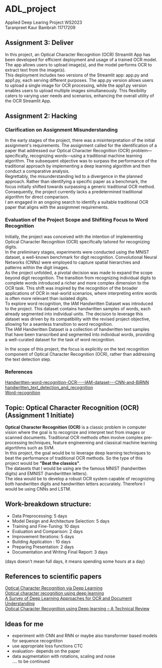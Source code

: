 # ADL_project
Applied Deep Learing Project WS2023 <br>
Taranpreet Kaur Bambrah 11717209

## Assignment 3: Deliver
In this project, an Optical Character Recognition (OCR) Streamlit App has been developed for efficient deployment and usage of a trained OCR model. The app allows users to upload image(s), and the model performs OCR to extract text from the image(s).<br>
This deployment includes two versions of the Streamlit app: app.py and app1.py, each serving different purposes. The app.py version allows users to upload a single image for OCR processing, while the app1.py version enables users to upload multiple images simultaneously. This flexibility caters to varying user needs and scenarios, enhancing the overall utility of the OCR Streamlit App.

## Assignment 2: Hacking
### Clarification on Assignment Misunderstanding
In the early stages of the project, there was a misinterpretation of the initial assignment's requirements. The assignment called for the identification of a paper that addressed our Optical Character Recognition (OCR) problem—specifically, recognizing words—using a traditional machine learning algorithm. The subsequent objective was to surpass the performance of the traditional approach by implementing a deep learning algorithm and then conduct a comparative analysis. <br>
Regrettably, the misunderstanding led to a divergence in the planned approach. Rather than identifying a specific paper as a benchmark, the focus initially shifted towards surpassing a generic traditional OCR method. Consequently, the project currently lacks a predetermined traditional algorithm for direct comparison. <br>
I am engaged in an ongoing search to identify a suitable traditional OCR paper that aligns with the assignmnet requirements.

### Evaluation of the Project Scope and Shifiting Focus to Word Recognition
Initially, the project was conceived with the intention of implementing Optical Character Recognition (OCR) specifically tailored for recognizing digits. <br>
In the preliminary stages, experiments were conducted using the MNIST dataset, a well-known benchmark for digit recognition. Convolutional Neural Networks (CNNs) were employed to capture spatial hierarchies and patterns within the digit images. <br>
As the project unfolded, a pivotal decision was made to expand the scope beyond digit recognition. The transition from recognizing individual digits to complete words introduced a richer and more complex dimension to the OCR task. This shift was inspired by the recognition of the broader applications of OCR in real-world scenarios, where interpreting entire words is often more relevant than isolated digits. <br>
To explore word recognition, the IAM Handwritten Dataset was introduced to the project. This dataset contains handwritten samples of words, each already segmented into individual units. The decision to leverage this dataset was driven by its compatibility with the revised project objective, allowing for a seamless transition to word recognition. <br>
The IAM Handwritten Dataset is a collection of handwritten text samples that have been transcribed and segmented into individual words, providing a well-curated dataset for the task of word recognition. <br>

In the scope of this project, the focus is explicitly on the text recognition component of Optical Character Recognition (OCR), rather than addressing the text detection step. <br>

### References
[Handwritten-word-recognition-OCR----IAM-dataset---CNN-and-BiRNN](https://github.com/naveen-marthala/Handwritten-word-recognition-OCR----IAM-dataset---CNN-and-BiRNN) <br>
[handwritten_text_detection_and_recognition](https://github.com/furqan4545/handwritten_text_detection_and_recognition/tree/master) <br>
[Word-recognition](https://www.kaggle.com/code/prasadmshaivas/word-recognition) <br>

## Topic: Optical Character Recognition (OCR) (Assignment 1 Initiate)
**Optical Character Recognition (OCR)** is a classic problem in computer vision where the goal is to recognize and interpret text from images or scanned documents. Traditional OCR methods often involve complex pre-processing techniques, feature engineereing and classical machine learning algortihms such as SVM. <br>
In this project, the goal would be to leverage deep learning techniques to beat the performance of traditional OCR methods. So the type of this project would be **"Beat the classics"**.  <br>
The datasets that I would be using are the famous MNIST (handwritten digits) and EMNIST (handwrittten letters). <br>
The idea would be to develop a robust OCR system capable of recognizing both handwritten digits and handwritten letters accurately. Therefore I would be using CNNs and LSTM.

## Work-breakdown structure:
- Data Preprocessing: 5 days
- Model Design and Architecture Selection: 5 days
- Training and Fine-Tuning:  10 days
- Evaluation and Comparison: 2 days
- Improvement Iterations: 5 days
- Building Application : 10 days
- Preparing Presentation: 2 days 
- Documentation and Writing Final Report: 3 days

(days doesn't mean full days, it means spending some hours at a day)

## References to scientific papers
[Optical Character Recognition via Deep Learning](https://cs230.stanford.edu/files_winter_2018/projects/6910235.pdf) <br>
[Optical character recognition using deep learning](https://dspace5.zcu.cz/bitstream/11025/48953/1/Thesis___Pavel_Andrlik.pdf) <br>
[A Survey of Deep Learning Approaches for OCR and Document Understanding](https://ml-retrospectives.github.io/neurips2020/camera_ready/29.pdf) <br>
[Optical Character Recognition using Deep learning – A Technical Review](https://www.researchgate.net/publication/326009476_Optical_Character_Recognition_using_Deep_learning_-_A_Technical_Review) <br>

## Ideas for me
- experiment with CNN and RNN or maybe also transformer based models for sequence recogntiton
- use appropriate loss functions CTC
- evaluation- depends on the paper
- data augmentation with rotations, scaling and noise  <br>
.... to be continued
